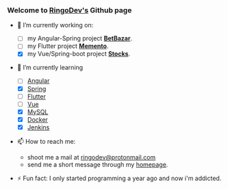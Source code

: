 ### Welcome to [RingoDev's](https://ringodev.com) Github page

* 🔭 I’m currently working on:
  * [ ] my Angular-Spring project [**BetBazar**](https://github.com/RingoDev/BetBazar).
  * [ ] my Flutter project [**Memento**](https://github.com/RingoDev/Memento).
  * [x] my Vue/Spring-boot project [**Stocks**](https://github.com/RingoDev/stocks).
* 🌱 I’m currently learning 
  * [ ] [Angular](https://angular.io)
  * [x] [Spring](https://spring.io)
  * [ ] [Flutter](https://flutter.dev)
  * [ ] [Vue](https://vuejs.org/)
  * [x] [MySQL](https://www.mysql.com/)
  * [x] [Docker](https://www.docker.com/)
  * [x] [Jenkins](https://www.jenkins.io/)
* 📫 How to reach me:
  *  shoot me a mail at ringodev@protonmail.com 
  * send me a short message through my [homepage](https://ringodev.com).
  
* ⚡ Fun fact: I only started programming a year ago and now i'm addicted.
